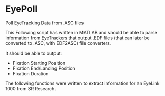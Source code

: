 # EyePoll
Poll EyeTracking Data from .ASC files

This Following script has written in MATLAB and should be able to parse information from EyeTrackers that output .EDF files (that can later be converted to .ASC, with EDF2ASC) file converters.

It should be able to output:
- Fixation Starting Position
- Fixation End/Landing Position
- Fixation Duration

The following functions were written to extract information for an EyeLink 1000 from SR Research.
